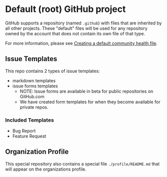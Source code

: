 # Default (root) GitHub project

GitHub supports a repository (named `.github`) with files that are inherited by all other projects.
These "default" files will be used for any repository owned by the account that does not contain its own file of that type.

For more information, please see [Creating a default community health file][gh-creating-default-comm-health-file].

## Issue Templates

This repo contains 2 types of issue templates:

- markdown templates
- issue forms templates
  - NOTE: Issue forms are available in beta for public repositories on GitHub.com
  - We have created form templates for when they become available for private repos.

### Included Templates

- Bug Report
- Feature Request

## Organization Profile

This special repository also contains a special file `./profile/README.md` that will appear on the organizations profile.

<!-- reference urls -->

[gh-creating-default-comm-health-file]: https://help.github.com/en/github/building-a-strong-community/creating-a-default-community-health-file
